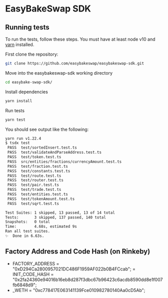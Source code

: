 # EasyBakeSwap SDK

## Running tests

To run the tests, follow these steps. You must have at least node v10 and [yarn](https://yarnpkg.com/) installed.

First clone the repository:

```sh
git clone https://github.com/easybakeswap/easybakeswap-sdk.git
```

Move into the easybakeswap-sdk working directory

```sh
cd easybake-swap-sdk/
```

Install dependencies

```sh
yarn install
```

Run tests

```sh
yarn test
```

You should see output like the following:

```sh
yarn run v1.22.4
$ tsdx test
 PASS  test/sortedInsert.test.ts
 PASS  test/validateAndParseAddress.test.ts
 PASS  test/token.test.ts
 PASS  src/entities/fractions/currencyAmount.test.ts
 PASS  test/fraction.test.ts
 PASS  test/constants.test.ts
 PASS  test/route.test.ts
 PASS  test/router.test.ts
 PASS  test/pair.test.ts
 PASS  test/trade.test.ts
 PASS  test/entities.test.ts
 PASS  test/tokenAmount.test.ts
 PASS  test/sqrt.test.ts

Test Suites: 1 skipped, 13 passed, 13 of 14 total
Tests:       3 skipped, 137 passed, 140 total
Snapshots:   0 total
Time:        4.68s, estimated 9s
Ran all test suites.
✨  Done in 6.63s.
```

## Factory Address and Code Hash (on Rinkeby)

- FACTORY_ADDRESS = "0xD294Ca2800957021DC486F1959AF022b0B4FCcab";
  = INIT_CODE_HASH = "0x2fa24360e94016b16eb8d287f3dbc67b96423c6acdb8590dd8e1f007fb6848d9";
- _WETH = "0xc778417E063141139Fce010982780140Aa0cD5Ab";